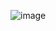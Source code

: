 ![image](https://github.com/MrA-png/Tugas_Clean-Code/assets/102673224/b29c6bcd-8773-4b8c-b250-fff6e1046f98)
